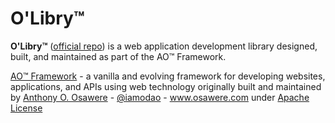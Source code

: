 # O'Libry™
**O'Libry™** ([official repo](https://github.com/vae24hq/olibry)) is a web application development library designed, built, and maintained as part of the AO™ Framework.

[AO™ Framework](https://vae24.com/ao) - a vanilla and evolving framework for developing websites, applications, and APIs using web technology originally built and maintained by [Anthony O. Osawere](https://www.osawere.com) - [@iamodao](https://twitter.com/iamodao) - www.osawere.com  under [Apache License](https://www.apache.org/licenses/LICENSE-2.0) 
